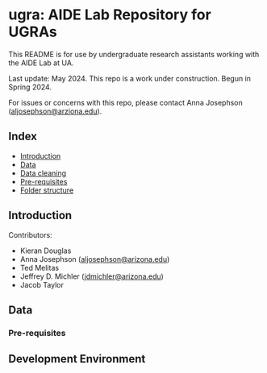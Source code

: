 # ugra: AIDE Lab Repository for UGRAs

This README is for use by undergraduate research assistants working with the AIDE Lab at UA.   

Last update: May 2024. 
This repo is a work under construction. Begun in Spring 2024.

For issues or concerns with this repo, please contact Anna Josephson (aljosephson@arziona.edu).

 ## Index

 - [Introduction](#introduction)
 - [Data](#data)
 - [Data cleaning](#data-cleaning)
 - [Pre-requisites](#pre-requisites)
 - [Folder structure](#folder-structure)

## Introduction

Contributors:
* Kieran Douglas 
* Anna Josephson (aljosephson@arizona.edu)
* Ted Melitas
* Jeffrey D. Michler (jdmichler@arizona.edu)
* Jacob Taylor

## Data 

### Pre-requisites

## Development Environment
